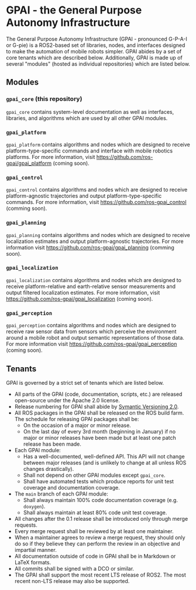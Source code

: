 # GPAI - the General Purpose Autonomy Infrastructure

The General Purpose Autonomy Infrastructure (GPAI - pronounced G-P-A-I or G-pie) is a ROS2-based
set of libraries, nodes, and interfaces designed to make the automation of mobile robots simpler.
GPAI abides by a set of core tenants which are described below. Additionally, GPAI is made up of
several "modules" (hosted as individual repositories) which are listed below.

## Modules

### `gpai_core` (this repository)

`gpai_core` contains system-level documentation as well as interfaces, libraries, and algorithms
which are used by all other GPAI modules.

### `gpai_platform`

`gpai_platform` contains algorithms and nodes which are designed to receive platform-type-specific
commands and interface with mobile robotics platforms. For more information,
visit https://github.com/ros-gpai/gpai_platform (coming soon).

### `gpai_control`

`gpai_control` contains algorithms and nodes which are designed to receive platform-agnostic
trajectories and output platform-type-specific commands. For more information,
visit https://github.com/ros-gpai_control (comming soon).

### `gpai_planning`

`gpai_planning` contains algorithms and nodes which are designed to receive localization estimates
and output platform-agnostic trajectories. For more information visit
https://github.com/ros-gpai/gpai_planning (comming soon).

### `gpai_localization`

`gpai_localization` contains algorithms and nodes which are designed to receive platform-relative
and earth-relative sensor measurements and output filtered localization
estimates. For more information, visit https://github.com/ros-gpai/gpai_localization
(coming soon).

### `gpai_perception`

`gpai_perception` contains algorithms and nodes which are designed to receive raw sensor data from
sensors which perceive the environment around a mobile robot and output semantic
representations of those data. For more information visit
https://github.com/ros-gpai/gpai_perception (coming soon).

## Tenants

GPAI is governed by a strict set of tenants which are listed below.

- All parts of the GPAI (code, documentation, scripts, etc.) are released open-source under the
  Apache 2.0 license.
- Release numbering for GPAI shall abide by [Symantic Versioning 2.0](https://semver.org/).
- All ROS packages in the GPAI shall be released on the ROS build farm. The schedule for releasing
  GPAI packages shall be:
  - On the occasion of a major or minor release.
  - On the last day of every 3rd month (beginning in January) if no major or minor releases have
    been made but at least one patch release has been made.
- Each GPAI module:
  - Has a well-documented, well-defined API. This API will not change between major releases (and
    is unlikely to change at all unless ROS changes drastically).
  - Shall not depend on other GPAI modules except `gpai_core`.
  - Shall have automated tests which produce reports for unit test coverage and documentation
    coverage.
- The `main` branch of each GPAI module:
  - Shall always maintain 100% code documentation coverage (e.g. `doxygen`).
  - Shall always maintain at least 80% code unit test coverage.
- All changes after the 0.1 release shall be introduced only through merge requests.
- Every merge request shall be reviewed by at least one maintainer.
- When a maintainer agrees to review a merge request, they should only do so if they believe they
  can perform the review in an objective and impartial manner.
- All documentation outside of code in GPAI shall be in Markdown or LaTeX formats.
- All commits shall be signed with a DCO or similar.
- The GPAI shall support the most recent LTS release of ROS2. The most recent non-LTS release may
  also be supported.
